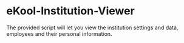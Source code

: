 # eKool-Institution-Viewer
The provided script will let you view the institution settings and data, employees and their personal information.
